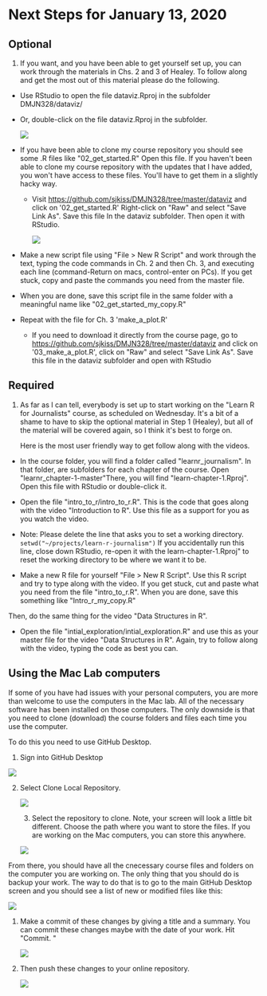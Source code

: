 # Next Steps for January 13, 2020



## Optional

1. If you want, and you have been able to get yourself set up, you can work through the materials in Chs. 2 and 3 of Healey. To follow along and get the most out of this material please do the following. 

- Use RStudio to open the file dataviz.Rproj in the subfolder DMJN328/dataviz/

- Or, double-click on the file dataviz.Rproj in the subfolder.

  ![](https://github.com/sjkiss/DMJN328/raw/master/images/dataviz_rproj.png)

- If you have been able to clone my course repository you should see some .R files like "02_get_started.R" Open this file. If you haven't been able to clone my course repository with the updates that I have added, you won't have access to these files. You'll have to get them in a slightly hacky way. 

  - Visit https://github.com/sjkiss/DMJN328/tree/master/dataviz and click on '02_get_started.R' Right-click on "Raw" and select "Save Link As". Save this file In the dataviz subfolder. Then open it with RStudio.

    ![](https://github.com/sjkiss/DMJN328/raw/master/images/raw_save_link_as.png) 

- Make a new script file using "File > New R Script" and work through the text, typing the code commands in Ch. 2 and then Ch. 3, and executing each line (command-Return on macs, control-enter on PCs). If you get stuck, copy and paste the commands you need from the master file. 

- When you are done, save this script file in the same folder with a meaningful name like "02_get_started_my_copy.R" 

- Repeat with the file for Ch. 3 'make_a_plot.R'

  - If you need to download it directly from the course page, go to https://github.com/sjkiss/DMJN328/tree/master/dataviz and click on '03_make_a_plot.R', click on "Raw" and select "Save Link As". Save this file in the dataviz subfolder and open with RStudio

## Required

1. As far as I can tell, everybody is set up to start working on the "Learn R for Journalists" course, as scheduled on Wednesday. It's a bit of a shame to have to skip the optional material in Step 1 (Healey), but all of the material will be covered again, so I think it's best to forge on. 

   Here is the most user friendly way to get follow along with the videos. 

- In the course folder, you will find a folder called "learnr_journalism". In that folder, are subfolders for each chapter of the course. Open "learnr_chapter-1-master"There, you will find "learn-chapter-1.Rproj". Open this file with RStudio or double-click it. 

  

- Open the file "intro_to_r/intro_to_r.R". This is the code that goes along with the video "Introduction to R". Use this file as a support for you as you watch the video.

  

- Note: Please delete the line that asks you to set a working directory. `setwd("~/projects/learn-r-journalism")` If you accidentally run this line, close down RStudio, re-open it with the 
  learn-chapter-1.Rproj" to reset the working directory to be where we want it to be. 

- Make a new R file for yourself "File > New R Script". Use this R script and try to type along with the video. If you get stuck, cut and paste what you need from the file "intro_to_r.R". When you are done, save this something like "Intro_r_my_copy.R"

Then, do the same thing for the video "Data Structures in R". 

- Open the file "intial_exploration/intial_exploration.R" and use this as your master file for the video "Data Structures in R". Again, try to follow along with the video, typing the code as best you can. 

## Using the Mac Lab computers

If some of you have had issues with your personal computers, you are more than welcome to use the computers in the Mac lab. All of the necessary software has been installed on those computers. The only downside is that you need to clone (download) the course folders and files each time you use the computer.

To do this you need to use GitHub Desktop.

1. Sign into GitHub Desktop

![](https://github.com/sjkiss/DMJN328/raw/master/images/sign_in_github.png)

2. Select Clone Local Repository.

   ![](https://github.com/sjkiss/DMJN328/raw/master/images/clone_repository.png)

   3. Select the repository to clone. Note, your screen will look a little bit different. Choose the path where you want to store the files. If you are working on the Mac computers, you can store this anywhere. 

      

   ![](https://github.com/sjkiss/DMJN328/raw/master/images/repository_to_clone.png)

From there, you should have all the cnecessary course files and folders on the computer you are working on. The only thing that you should do is backup your work. The way to do that is to go to the main GitHub Desktop screen and you should see a list of new or modified files like this:

![](https://github.com/sjkiss/DMJN328/raw/master/images/changed_files.png)

1. Make a commit of these changes by giving a title and a summary. You can commit these changes maybe with the date of your work. Hit "Commit. "

   ![](https://github.com/sjkiss/DMJN328/raw/master/images/commit_to_master.png)

2. Then push these changes to your online repository. 

   ![](https://github.com/sjkiss/DMJN328/raw/master/images/push_changes.png)



